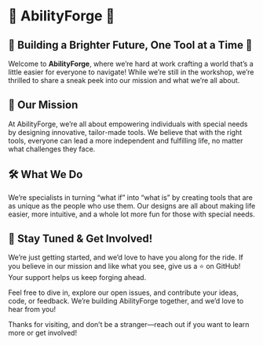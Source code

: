 # 🔧 **AbilityForge** 🚀

## **🚧 Building a Brighter Future, One Tool at a Time 🚧**

Welcome to **AbilityForge**, where we’re hard at work crafting a world that’s a little easier for everyone to navigate! While we’re still in the workshop, we’re thrilled to share a sneak peek into our mission and what we’re all about.

## **🌟 Our Mission**

At AbilityForge, we’re all about empowering individuals with special needs by designing innovative, tailor-made tools. We believe that with the right tools, everyone can lead a more independent and fulfilling life, no matter what challenges they face. 

## **🛠️ What We Do**

We’re specialists in turning “what if” into “what is” by creating tools that are as unique as the people who use them. Our designs are all about making life easier, more intuitive, and a whole lot more fun for those with special needs.


## **👀 Stay Tuned & Get Involved!**

We’re just getting started, and we’d love to have you along for the ride. If you believe in our mission and like what you see, give us a ⭐️ on GitHub! Your support helps us keep forging ahead. 

Feel free to dive in, explore our open issues, and contribute your ideas, code, or feedback. We’re building AbilityForge together, and we’d love to hear from you!

Thanks for visiting, and don’t be a stranger—reach out if you want to learn more or get involved!
